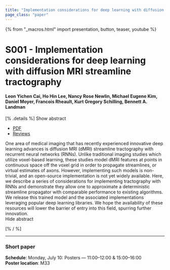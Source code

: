 ```yaml
---
title: "Implementation considerations for deep learning with diffusion MRI streamline tractography"
page_class: "paper"
---
```


{% from "_macros.html" import presentation, button, teaser, youtube %}

# S001 - Implementation considerations for deep learning with diffusion MRI streamline tractography

#### Leon Yichen Cai, Ho Hin Lee, Nancy Rose Newlin, Michael Eugene Kim, Daniel Moyer, Francois Rheault, Kurt Gregory Schilling, Bennett A. Landman


[% .details %]
<a class="toggle_visibility" data-selector=".abstract" data-level="3">Show abstract</a>
- <a href="https://openreview.net/pdf?id=icYc_uKOI6o">PDF</a>
- <a href="https://openreview.net/forum?id=icYc_uKOI6o">Reviews</a>

<p>
    <span class="abstract">
        One area of medical imaging that has recently experienced innovative deep learning advances is diffusion MRI (dMRI) streamline tractography with recurrent neural networks (RNNs). Unlike traditional imaging studies which utilize voxel-based learning, these studies model dMRI features at points in continuous space off the voxel grid in order to propagate streamlines, or virtual estimates of axons. However, implementing such models is non-trivial, and an open-source implementation is not yet widely available. Here, we describe a series of considerations for implementing tractography with RNNs and demonstrate they allow one to approximate a deterministic streamline propagator with comparable performance to existing algorithms. We release this trained model and the associated implementations leveraging popular deep learning libraries. We hope the availability of these resources will lower the barrier of entry into this field, spurring further innovation.
        <br>
        <span class="actions"><a class="toggle_visibility" data-level="2">Hide abstract</a></span>
    </span>
</p>
[% / %]

---


### Short paper

**Schedule**: Monday, July 10: Posters — 11:00–12:00 & 15:00–16:00<br>
**Poster location**: M33

